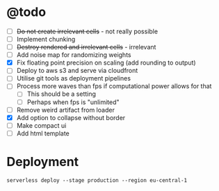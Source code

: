 # @todo
- [ ] ~~Do not create irrelevant cells~~ - not really possible
- [ ] Implement chunking
- [ ] ~~Destroy rendered and irrelevant cells~~ - irrelevant
- [ ] Add noise map for randomizing weights
- [x] Fix floating point precision on scaling (add rounding to output)
- [ ] Deploy to aws s3 and serve via cloudfront
- [ ] Utilise git tools as deployment pipelines
- [ ] Process more waves than fps if computational power allows for that
  - [ ] This should be a setting
  - [ ] Perhaps when fps is "unlimited"
- [ ] Remove weird artifact from loader
- [x] Add option to collapse without border
- [ ] Make compact ui
- [ ] Add html template

# Deployment
```serverless deploy --stage production --region eu-central-1```